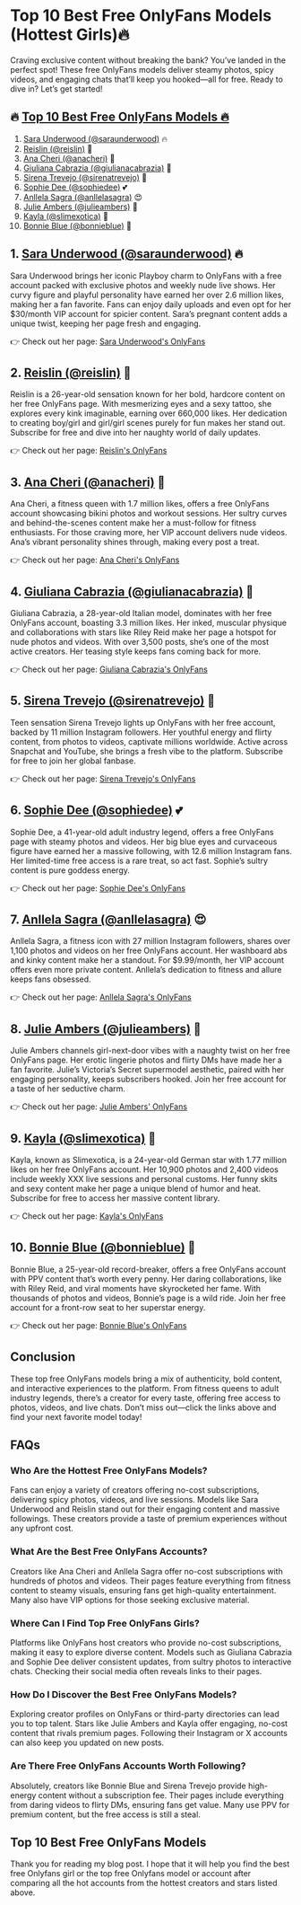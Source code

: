 

# Top 10 Best Free OnlyFans Models (Hottest Girls)🔥

Craving exclusive content without breaking the bank? You’ve landed in the perfect spot! These free OnlyFans models deliver steamy photos, spicy videos, and engaging chats that’ll keep you hooked—all for free. Ready to dive in? Let’s get started!

## 🔥 [Top 10 Best Free OnlyFans Models 🔥](https://onlyfinder.com/featured/profiles/?utm_source=maxorank&utm_term=free)

1. [Sara Underwood (@saraunderwood)](https://onlyfinder.com/featured/profiles/?utm_source=maxorank&utm_term=free) 🔥
2. [Reislin (@reislin)](https://onlyfinder.com/featured/profiles/?utm_source=maxorank&utm_term=free) 🍒
3. [Ana Cheri (@anacheri)](https://onlyfinder.com/featured/profiles/?utm_source=maxorank&utm_term=free) 🍑
4. [Giuliana Cabrazia (@giulianacabrazia)](https://onlyfinder.com/featured/profiles/?utm_source=maxorank&utm_term=free) 💖
5. [Sirena Trevejo (@sirenatrevejo)](https://onlyfinder.com/featured/profiles/?utm_source=maxorank&utm_term=free) 💋
6. [Sophie Dee (@sophiedee)](https://onlyfinder.com/featured/profiles/?utm_source=maxorank&utm_term=free) 💕
7. [Anllela Sagra (@anllelasagra)](https://onlyfinder.com/featured/profiles/?utm_source=maxorank&utm_term=free) 😍
8. [Julie Ambers (@julieambers)](https://onlyfinder.com/featured/profiles/?utm_source=maxorank&utm_term=free) 🍓
9. [Kayla (@slimexotica)](https://onlyfinder.com/featured/profiles/?utm_source=maxorank&utm_term=free) 👄
10. [Bonnie Blue (@bonnieblue)](https://onlyfinder.com/featured/profiles/?utm_source=maxorank&utm_term=free) 💟

## 1. [Sara Underwood (@saraunderwood)](https://onlyfinder.com/featured/profiles/?utm_source=maxorank&utm_term=free) 🔥

Sara Underwood brings her iconic Playboy charm to OnlyFans with a free account packed with exclusive photos and weekly nude live shows. Her curvy figure and playful personality have earned her over 2.6 million likes, making her a fan favorite. Fans can enjoy daily uploads and even opt for her $30/month VIP account for spicier content. Sara’s pregnant content adds a unique twist, keeping her page fresh and engaging.

👉 Check out her page: [Sara Underwood's OnlyFans](https://onlyfinder.com/featured/profiles/?utm_source=maxorank&utm_term=free)

## 2. [Reislin (@reislin)](https://onlyfinder.com/featured/profiles/?utm_source=maxorank&utm_term=free) 🍒

Reislin is a 26-year-old sensation known for her bold, hardcore content on her free OnlyFans page. With mesmerizing eyes and a sexy tattoo, she explores every kink imaginable, earning over 660,000 likes. Her dedication to creating boy/girl and girl/girl scenes purely for fun makes her stand out. Subscribe for free and dive into her naughty world of daily updates.

👉 Check out her page: [Reislin's OnlyFans](https://onlyfinder.com/featured/profiles/?utm_source=maxorank&utm_term=free)

## 3. [Ana Cheri (@anacheri)](https://onlyfinder.com/featured/profiles/?utm_source=maxorank&utm_term=free) 🍑

Ana Cheri, a fitness queen with 1.7 million likes, offers a free OnlyFans account showcasing bikini photos and workout sessions. Her sultry curves and behind-the-scenes content make her a must-follow for fitness enthusiasts. For those craving more, her VIP account delivers nude videos. Ana’s vibrant personality shines through, making every post a treat.

👉 Check out her page: [Ana Cheri's OnlyFans](https://onlyfinder.com/featured/profiles/?utm_source=maxorank&utm_term=free)

## 4. [Giuliana Cabrazia (@giulianacabrazia)](https://onlyfinder.com/featured/profiles/?utm_source=maxorank&utm_term=free) 💖

Giuliana Cabrazia, a 28-year-old Italian model, dominates with her free OnlyFans account, boasting 3.3 million likes. Her inked, muscular physique and collaborations with stars like Riley Reid make her page a hotspot for nude photos and videos. With over 3,500 posts, she’s one of the most active creators. Her teasing style keeps fans coming back for more.

👉 Check out her page: [Giuliana Cabrazia's OnlyFans](https://onlyfinder.com/featured/profiles/?utm_source=maxorank&utm_term=free)

## 5. [Sirena Trevejo (@sirenatrevejo)](https://onlyfinder.com/featured/profiles/?utm_source=maxorank&utm_term=free) 💋

Teen sensation Sirena Trevejo lights up OnlyFans with her free account, backed by 11 million Instagram followers. Her youthful energy and flirty content, from photos to videos, captivate millions worldwide. Active across Snapchat and YouTube, she brings a fresh vibe to the platform. Subscribe for free to join her global fanbase.

👉 Check out her page: [Sirena Trevejo's OnlyFans](https://onlyfinder.com/featured/profiles/?utm_source=maxorank&utm_term=free)

## 6. [Sophie Dee (@sophiedee)](https://onlyfinder.com/featured/profiles/?utm_source=maxorank&utm_term=free) 💕

Sophie Dee, a 41-year-old adult industry legend, offers a free OnlyFans page with steamy photos and videos. Her big blue eyes and curvaceous figure have earned her a massive following, with 12.6 million Instagram fans. Her limited-time free access is a rare treat, so act fast. Sophie’s sultry content is pure goddess energy.

👉 Check out her page: [Sophie Dee's OnlyFans](https://onlyfinder.com/featured/profiles/?utm_source=maxorank&utm_term=free)

## 7. [Anllela Sagra (@anllelasagra)](https://onlyfinder.com/featured/profiles/?utm_source=maxorank&utm_term=free) 😍

Anllela Sagra, a fitness icon with 27 million Instagram followers, shares over 1,100 photos and videos on her free OnlyFans account. Her washboard abs and kinky content make her a standout. For $9.99/month, her VIP account offers even more private content. Anllela’s dedication to fitness and allure keeps fans obsessed.

👉 Check out her page: [Anllela Sagra's OnlyFans](https://onlyfinder.com/featured/profiles/?utm_source=maxorank&utm_term=free)

## 8. [Julie Ambers (@julieambers)](https://onlyfinder.com/featured/profiles/?utm_source=maxorank&utm_term=free) 🍓

Julie Ambers channels girl-next-door vibes with a naughty twist on her free OnlyFans page. Her erotic lingerie photos and flirty DMs have made her a fan favorite. Julie’s Victoria’s Secret supermodel aesthetic, paired with her engaging personality, keeps subscribers hooked. Join her free account for a taste of her seductive charm.

👉 Check out her page: [Julie Ambers' OnlyFans](https://onlyfinder.com/featured/profiles/?utm_source=maxorank&utm_term=free)

## 9. [Kayla (@slimexotica)](https://onlyfinder.com/featured/profiles/?utm_source=maxorank&utm_term=free) 👄

Kayla, known as Slimexotica, is a 24-year-old German star with 1.77 million likes on her free OnlyFans account. Her 10,900 photos and 2,400 videos include weekly XXX live sessions and personal customs. Her funny skits and sexy content make her page a unique blend of humor and heat. Subscribe for free to access her massive content library.

👉 Check out her page: [Kayla's OnlyFans](https://onlyfinder.com/featured/profiles/?utm_source=maxorank&utm_term=free)

## 10. [Bonnie Blue (@bonnieblue)](https://onlyfinder.com/featured/profiles/?utm_source=maxorank&utm_term=free) 💟

Bonnie Blue, a 25-year-old record-breaker, offers a free OnlyFans account with PPV content that’s worth every penny. Her daring collaborations, like with Riley Reid, and viral moments have skyrocketed her fame. With thousands of photos and videos, Bonnie’s page is a wild ride. Join her free account for a front-row seat to her superstar energy.

👉 Check out her page: [Bonnie Blue's OnlyFans](https://onlyfinder.com/featured/profiles/?utm_source=maxorank&utm_term=free)

## Conclusion

These top free OnlyFans models bring a mix of authenticity, bold content, and interactive experiences to the platform. From fitness queens to adult industry legends, there’s a creator for every taste, offering free access to photos, videos, and live chats. Don’t miss out—click the links above and find your next favorite model today!

## FAQs

### Who Are the Hottest Free OnlyFans Models?

Fans can enjoy a variety of creators offering no-cost subscriptions, delivering spicy photos, videos, and live sessions. Models like Sara Underwood and Reislin stand out for their engaging content and massive followings. These creators provide a taste of premium experiences without any upfront cost.

### What Are the Best Free OnlyFans Accounts?

Creators like Ana Cheri and Anllela Sagra offer no-cost subscriptions with hundreds of photos and videos. Their pages feature everything from fitness content to steamy visuals, ensuring fans get high-quality entertainment. Many also have VIP options for those seeking exclusive material.

### Where Can I Find Top Free OnlyFans Girls?

Platforms like OnlyFans host creators who provide no-cost subscriptions, making it easy to explore diverse content. Models such as Giuliana Cabrazia and Sophie Dee deliver consistent updates, from sultry photos to interactive chats. Checking their social media often reveals links to their pages.

### How Do I Discover the Best Free OnlyFans Models?

Exploring creator profiles on OnlyFans or third-party directories can lead you to top talent. Stars like Julie Ambers and Kayla offer engaging, no-cost content that rivals premium pages. Following their Instagram or X accounts can also keep you updated on new posts.

### Are There Free OnlyFans Accounts Worth Following?

Absolutely, creators like Bonnie Blue and Sirena Trevejo provide high-energy content without a subscription fee. Their pages include everything from daring videos to flirty DMs, ensuring fans get value. Many use PPV for premium content, but the free access is still a steal.

## Top 10 Best Free OnlyFans Models

Thank you for reading my blog post. I hope that it will help you find the best free Onlyfans girl or the top free Onlyfans model or account after comparing all the hot accounts from the hottest creators and stars listed above.

